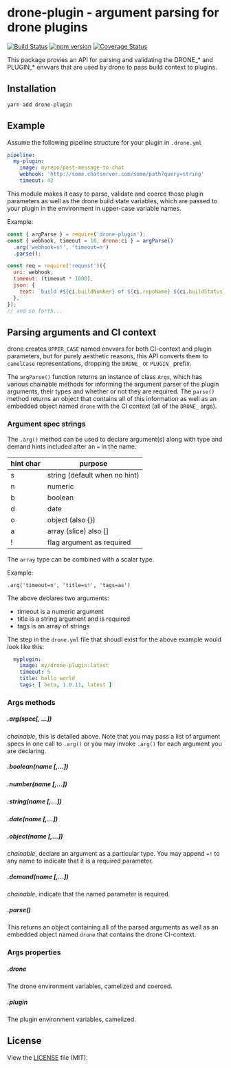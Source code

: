 # drone-plugin - argument parsing for drone plugins

[![Build Status](https://travis-ci.org/burl/drone-plugin.svg?branch=master)](https://travis-ci.org/burl/drone-plugin) [![npm version](https://badge.fury.io/js/drone-plugin.svg)](https://badge.fury.io/js/drone-plugin) [![Coverage Status](https://coveralls.io/repos/github/burl/drone-plugin/badge.svg?branch=master)](https://coveralls.io/github/burl/drone-plugin?branch=master)


This package provies an API for parsing and validating the DRONE_*
and PLUGIN_* envvars that are used by drone to pass build context to plugins.

## Installation

```shell
yarn add drone-plugin
```

## Example

Assume the following pipeline structure for your plugin in `.drone.yml`

```yaml
pipeline:
  my-plugin:
    image: myrepo/post-message-to-chat
    webhook: 'http://some.chatserver.com/some/path?query=string'
    timeout: 42
```

This module makes it easy to parse, validate and coerce those plugin
parameters as well as the drone build state variables, which are passed
to your plugin in the environment in upper-case variable names.

Example:

```javascript
const { argParse } = require('drone-plugin');
const { webhook, timeout = 10, drone:ci } = argParse()
  .arg('webhook=s!', 'timeout=n')
  .parse();

const req = require('request')({
  uri: webhook,
  timeout: (timeout * 1000),
  json: {
    text: `build #${ci.buildNumber} of ${ci.repoName} ${ci.buildStatus}`
  },
});
// and so forth...
```

## Parsing arguments and CI context

drone creates `UPPER_CASE` named envvars for both CI-context and plugin parameters, but for purely aesthetic reasons, this API converts them to `camelCase` representations, dropping the `DRONE_` or `PLUGIN_` prefix.

The `argParse()` function returns an instance of class `Args`, which has various chainable methods for informing the argument parser of the plugin arguments, their types and whether or not they are required.  The `parse()` method returns an object that contains all of this information as well as an embedded object named `drone` with the CI context (all of the `DRONE_` args).

### Argument spec strings

The `.arg()` method can be used to declare argument(s) along with type and demand hints included after an `=` in the name.

| hint char | purpose                       |
| --------- | ----------------------------- |
| s         | string (default when no hint) |
| n         | numeric                       |
| b         | boolean                       |
| d         | date                          |
| o         | object (also {})              |
| a         | array (slice) also []         |
| !         | flag argument as required     |

The `array` type can be combined with a scalar type.

Example:

`.arg('timeout=n', 'title=s!', 'tags=as')`

The above declares two arguments:
* timeout is a numeric argument
* title is a string argument and is required
* tags is an array of strings

The step in the `drone.yml` file that shoudl exist for the above example would look like this:

```yaml
  myplugin:
    image: my/drone-plugin:latest
    timeout: 5
    title: hello world
    tags: [ beta, 1.0.11, latest ]
```

### Args methods

##### .arg(spec[, ...])

*chainable*, this is detailed above.  Note that you may pass a list of argument specs in one call to `.arg()` or you may invoke `.arg()` for each argument you are declaring.

##### .boolean(name [,...])
##### .number(name [,...])
##### .string(name [,...])
##### .date(name [,...])
##### .object(name [,...])

*chainable*, declare an argument as a particular type.  You may append `=!` to any name to indicate that it is a required parameter.

##### .demand(name [,...])

*chainable*, indicate that the named parameter is required.  

##### .parse()

This returns an object containing all of the parsed arguments as well as an embedded object named `drone` that contains the drone CI-context.

### Args properties

##### .drone

The drone environment variables, camelized and coerced.

##### .plugin

The plugin environment variables, camelized.

## License

View the [LICENSE](https://github.com/burl/drone-plugin/blob/master/LICENSE) file
(MIT).
